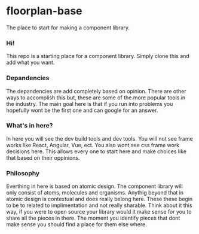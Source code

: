 # floorplan-base
The place to start for making a component library.


### Hi!

This repo is a starting place for a component library. Simply clone this and add what you want.

### Depandencies

The depandencies are add completely based on opinion. There are other ways to accomplish this but, these are some of the more popular tools in the industry. The main goal here is that if you run into problems you hopefully wont be the first one and can google for an answer.

### What's in here?

In here you will see the dev build tools and dev tools. You will not see frame works like React, Angular, Vue, ect. You also wont see css frame work decisions here. This allows every one to start here and make choices like that based on their oppinions.

### Philosophy

Everthing in here is based on atomic design. The component library will only consist of atoms, molecules and organisms. Anythig beyond that in atomic design is contextual and does really belong here. These these begin to be to related to implimentation and not really sharable. Think about it this way, if you were to open source your library would it make sense for you to share all the pieces in there. The moment you identify pieces that dont make sense you should find a place for them else where.
